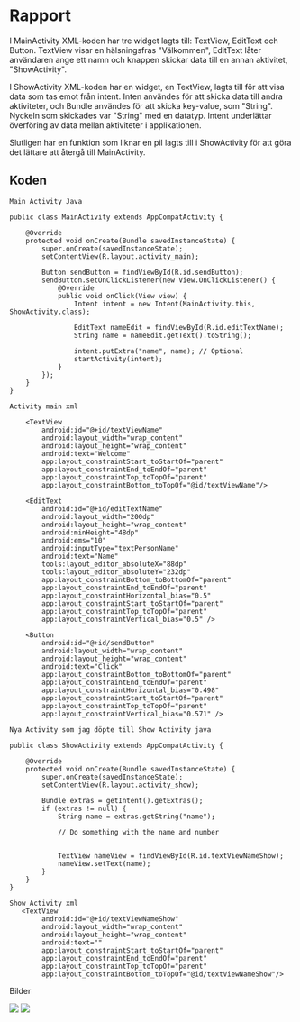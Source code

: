 
# Rapport

I MainActivity XML-koden har tre widget lagts till: TextView, EditText och Button. TextView visar en hälsningsfras "Välkommen",
EditText låter användaren ange ett namn och knappen skickar data till en annan aktivitet, "ShowActivity".

I ShowActivity XML-koden har en widget, en TextView, lagts till för att visa data som tas emot från intent.
Inten användes för att skicka data till andra aktiviteter, och Bundle användes för att skicka key-value, som "String".
Nyckeln som skickades var "String" med en datatyp. Intent underlättar överföring av data mellan aktiviteter i applikationen.

Slutligen har en funktion som liknar en pil lagts till i ShowActivity för att göra det lättare att återgå till MainActivity.


## Koden

```
Main Activity Java

public class MainActivity extends AppCompatActivity {

    @Override
    protected void onCreate(Bundle savedInstanceState) {
        super.onCreate(savedInstanceState);
        setContentView(R.layout.activity_main);

        Button sendButton = findViewById(R.id.sendButton);
        sendButton.setOnClickListener(new View.OnClickListener() {
            @Override
            public void onClick(View view) {
                Intent intent = new Intent(MainActivity.this, ShowActivity.class);

                EditText nameEdit = findViewById(R.id.editTextName);
                String name = nameEdit.getText().toString();

                intent.putExtra("name", name); // Optional
                startActivity(intent);
            }
        });
    }
}
```

```
Activity main xml

    <TextView
        android:id="@+id/textViewName"
        android:layout_width="wrap_content"
        android:layout_height="wrap_content"
        android:text="Welcome"
        app:layout_constraintStart_toStartOf="parent"
        app:layout_constraintEnd_toEndOf="parent"
        app:layout_constraintTop_toTopOf="parent"
        app:layout_constraintBottom_toTopOf="@id/textViewName"/>

    <EditText
        android:id="@+id/editTextName"
        android:layout_width="200dp"
        android:layout_height="wrap_content"
        android:minHeight="48dp"
        android:ems="10"
        android:inputType="textPersonName"
        android:text="Name"
        tools:layout_editor_absoluteX="88dp"
        tools:layout_editor_absoluteY="232dp"
        app:layout_constraintBottom_toBottomOf="parent"
        app:layout_constraintEnd_toEndOf="parent"
        app:layout_constraintHorizontal_bias="0.5"
        app:layout_constraintStart_toStartOf="parent"
        app:layout_constraintTop_toTopOf="parent"
        app:layout_constraintVertical_bias="0.5" />

    <Button
        android:id="@+id/sendButton"
        android:layout_width="wrap_content"
        android:layout_height="wrap_content"
        android:text="Click"
        app:layout_constraintBottom_toBottomOf="parent"
        app:layout_constraintEnd_toEndOf="parent"
        app:layout_constraintHorizontal_bias="0.498"
        app:layout_constraintStart_toStartOf="parent"
        app:layout_constraintTop_toTopOf="parent"
        app:layout_constraintVertical_bias="0.571" />

```

```
Nya Activity som jag döpte till Show Activity java

public class ShowActivity extends AppCompatActivity {

    @Override
    protected void onCreate(Bundle savedInstanceState) {
        super.onCreate(savedInstanceState);
        setContentView(R.layout.activity_show);

        Bundle extras = getIntent().getExtras();
        if (extras != null) {
            String name = extras.getString("name");

            // Do something with the name and number


            TextView nameView = findViewById(R.id.textViewNameShow);
            nameView.setText(name);
        }
    }
}
```

```
Show Activity xml
   <TextView
        android:id="@+id/textViewNameShow"
        android:layout_width="wrap_content"
        android:layout_height="wrap_content"
        android:text=""
        app:layout_constraintStart_toStartOf="parent"
        app:layout_constraintEnd_toEndOf="parent"
        app:layout_constraintTop_toTopOf="parent"
        app:layout_constraintBottom_toTopOf="@id/textViewNameShow"/>
```

Bilder 

![](Screenshot_20230426_113158.png)
![](Screenshot_20230426_113315.png)



